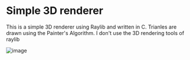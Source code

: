 # Simple 3D renderer
This is a simple 3D renderer using Raylib and written in C. Trianles are drawn using the Painter's Algorithm. I don't use the 3D rendering tools of raylib

![image](https://github.com/user-attachments/assets/57043992-357f-428c-9c6f-40dd7be12d74)


